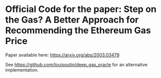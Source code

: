 # Official Code for the paper: Step on the Gas? A Better Approach for Recommending the Ethereum Gas Price

Paper available here: https://arxiv.org/abs/2003.03479

See https://github.com/louisoutin/deep_gas_oracle for an alternative implementation.
